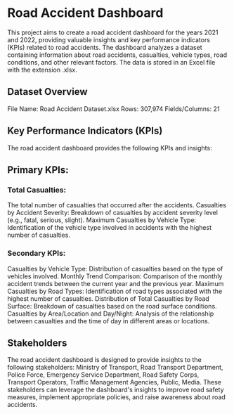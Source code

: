 # Road Accident Dashboard
This project aims to create a road accident dashboard for the years 2021 and 2022, providing valuable insights and key performance indicators (KPIs) related to road accidents. The dashboard analyzes a dataset containing information about road accidents, casualties, vehicle types, road conditions, and other relevant factors. The data is stored in an Excel file with the extension .xlsx.

## Dataset Overview
File Name: Road Accident Dataset.xlsx
Rows: 307,974
Fields/Columns: 21

## Key Performance Indicators (KPIs)
The road accident dashboard provides the following KPIs and insights:

## Primary KPIs:
### Total Casualties: 
The total number of casualties that occurred after the accidents.
Casualties by Accident Severity: Breakdown of casualties by accident severity level (e.g., fatal, serious, slight).
Maximum Casualties by Vehicle Type: Identification of the vehicle type involved in accidents with the highest number of casualties.
### Secondary KPIs:
Casualties by Vehicle Type: Distribution of casualties based on the type of vehicles involved.
Monthly Trend Comparison: Comparison of the monthly accident trends between the current year and the previous year.
Maximum Casualties by Road Types: Identification of road types associated with the highest number of casualties.
Distribution of Total Casualties by Road Surface: Breakdown of casualties based on the road surface conditions.
Casualties by Area/Location and Day/Night: Analysis of the relationship between casualties and the time of day in different areas or locations.

## Stakeholders
The road accident dashboard is designed to provide insights to the following stakeholders:
Ministry of Transport,
Road Transport Department,
Police Force,
Emergency Service Department,
Road Safety Corps,
Transport Operators,
Traffic Management Agencies,
Public,
Media.
These stakeholders can leverage the dashboard's insights to improve road safety measures, implement appropriate policies, and raise awareness about road accidents.


